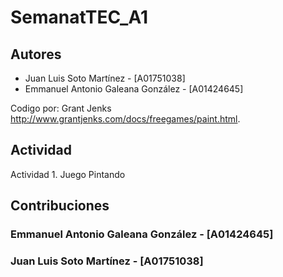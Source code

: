 # SemanatTEC_A1

## Autores

- Juan Luis Soto Martínez - [A01751038]
- Emmanuel Antonio Galeana González - [A01424645]

Codigo por: Grant  Jenks
<http://www.grantjenks.com/docs/freegames/paint.html>.

## Actividad

Actividad 1. Juego Pintando

## Contribuciones

### Emmanuel Antonio Galeana González - [A01424645]


### Juan Luis Soto Martínez - [A01751038]

